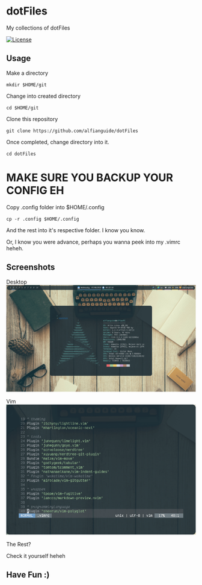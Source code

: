# dotFiles

My collections of dotFiles

[![License](https://img.shields.io/github/license/alfianguide/dotFiles.svg?style=flat-square)](LICENSE)

## Usage

Make a directory

```
mkdir $HOME/git
```

Change into created directory

```
cd $HOME/git
```

Clone this repository

```
git clone https://github.com/alfianguide/dotFiles
```

Once completed, change directory into it.

```
cd dotFiles
```

# MAKE SURE YOU BACKUP YOUR CONFIG EH

Copy .config folder into $HOME/.config

```
cp -r .config $HOME/.config
```

And the rest into it's respective folder. I know you know.

Or, I know you were advance, perhaps you wanna peek into my .vimrc heheh.

## Screenshots

Desktop
![Vim](desktop.png "Vim Plugin")

Vim
![Vim](vim.png "Vim Plugin")

The Rest?

Check it yourself heheh

## Have Fun :)

